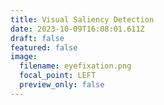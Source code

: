 ```yaml
---
title: Visual Saliency Detection
date: 2023-10-09T16:08:01.611Z
draft: false
featured: false
image:
  filename: eyefixation.png
  focal_point: LEFT
  preview_only: false
---
```

